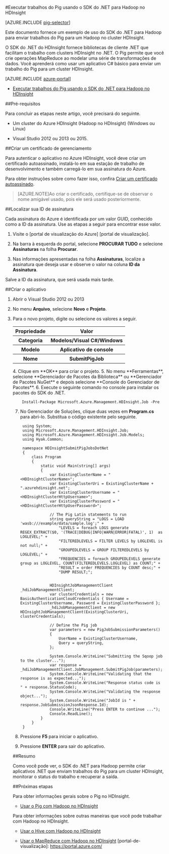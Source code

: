 <properties
   pageTitle="Usar o Pig do Hadoop com .NET no HDInsight | Microsoft Azure"
   description="Aprenda a usar o SDK do .NET do Hadoop para enviar trabalhos do Pig para Hadoop no HDInsight."
   services="hdinsight"
   documentationCenter=".net"
   authors="Blackmist"
   manager="paulettm"
   editor="cgronlun"
   tags="azure-portal"/>

<tags
   ms.service="hdinsight"
   ms.devlang="dotnet"
   ms.topic="article"
   ms.tgt_pltfrm="na"
   ms.workload="big-data"
   ms.date="10/02/2015"
   ms.author="larryfr"/>

#Executar trabalhos do Pig usando o SDK do .NET para Hadoop no HDInsight

[AZURE.INCLUDE [pig-selector](../../includes/hdinsight-selector-use-pig.md)]

Este documento fornece um exemplo de uso do SDK do .NET para Hadoop para enviar trabalhos do Pig para um Hadoop no cluster HDInsight.

O SDK do .NET do HDInsight fornece bibliotecas de cliente .NET que facilitam o trabalho com clusters HDInsight no .NET. O Pig permite que você crie operações MapReduce ao modelar uma série de transformações de dados. Você aprenderá como usar um aplicativo C# básico para enviar um trabalho do Pig para um cluster HDInsight.

[AZURE.INCLUDE [azure-portal](../../includes/hdinsight-azure-portal.md)]

* [Executar trabalhos do Pig usando o SDK do .NET para Hadoop no HDInsight](hdinsight-hadoop-use-pig-dotnet-sdk-v1.md)

##<a id="prereq"></a>Pré-requisitos

Para concluir as etapas neste artigo, você precisará do seguinte.

* Um cluster do Azure HDInsight (Hadoop no HDInsight) (Windows ou Linux)

* Visual Studio 2012 ou 2013 ou 2015.

##<a id="certificate"></a>Criar um certificado de gerenciamento

Para autenticar o aplicativo no Azure HDInsight, você deve criar um certificado autoassinado, instalá-lo em sua estação de trabalho de desenvolvimento e também carregá-lo em sua assinatura do Azure.

Para obter instruções sobre como fazer isso, confira [Criar um certificado autoassinado](http://go.microsoft.com/fwlink/?LinkId=511138).

> [AZURE.NOTE]Ao criar o certificado, certifique-se de observar o nome amigável usado, pois ele será usado posteriormente.

##<a id="subscriptionid"></a>Localizar sua ID de assinatura

Cada assinatura do Azure é identificada por um valor GUID, conhecido como a ID da assinatura. Use as etapas a seguir para encontrar esse valor.

1. Visite o [portal de visualização do Azure] [portal de visualização].

2. Na barra à esquerda do portal, selecione __PROCURAR TUDO__ e selecione __Assinaturas__ na folha __Procurar__.

3. Nas informações apresentadas na folha __Assinaturas__, localize a assinatura que deseja usar e observe o valor na coluna **ID da Assinatura**.

Salve a ID da assinatura, que será usada mais tarde.

##<a id="create"></a>Criar o aplicativo

1. Abrir o Visual Studio 2012 ou 2013
2. No menu **Arquivo**, selecione **Novo** e **Projeto**.
3. Para o novo projeto, digite ou selecione os valores a seguir.

	<table>
<tr>
<th>Propriedade</th>
<th>Valor</th>
</tr>
<tr>
<th>Categoria</th>
<th>Modelos/Visual C#/Windows</th>
</tr>
<tr>
<th>Modelo</th>
<th>Aplicativo de console</th>
</tr>
<tr>
<th>Nome</th>
<th>SubmitPigJob</th>
</tr>
</table>
4. Clique em **OK** para criar o projeto.
5. No menu **Ferramentas**, selecione **Gerenciador de Pacotes da Biblioteca** ou **Gerenciador de Pacotes NuGet** e depois selecione **Console do Gerenciador de Pacotes**.
6. Execute o seguinte comando no console para instalar os pacotes do SDK do .NET.

		Install-Package Microsoft.Azure.Management.HDInsight.Job -Pre

7. No Gerenciador de Soluções, clique duas vezes em **Program.cs** para abri-lo. Substitua o código existente pelo seguinte.

		using System;
		using Microsoft.Azure.Management.HDInsight.Job;
		using Microsoft.Azure.Management.HDInsight.Job.Models;
		using Hyak.Common;
		
		namespace HDInsightSubmitPigJobsDotNet
		{
		    class Program
		    {
		        static void Main(string[] args)
		        {
					var ExistingClusterName = "<HDInsightClusterName>";
					var ExistingClusterUri = ExistingClusterName + ".azurehdinsight.net";
					var ExistingClusterUsername = "<HDInsightClusterHttpUsername>";
					var ExistingClusterPassword = "<HDInsightClusterHttpUserPassword>";
		
		            // The Pig Latin statements to run
		            string queryString = "LOGS = LOAD 'wasb:///example/data/sample.log';" +
		                "LEVELS = foreach LOGS generate REGEX_EXTRACT($0, '(TRACE|DEBUG|INFO|WARN|ERROR|FATAL)', 1)  as LOGLEVEL;" +
		                "FILTEREDLEVELS = FILTER LEVELS by LOGLEVEL is not null;" +
		                "GROUPEDLEVELS = GROUP FILTEREDLEVELS by LOGLEVEL;" +
		                "FREQUENCIES = foreach GROUPEDLEVELS generate group as LOGLEVEL, COUNT(FILTEREDLEVELS.LOGLEVEL) as COUNT;" +
		                "RESULT = order FREQUENCIES by COUNT desc;" +
		                "DUMP RESULT;";
		
		
		            HDInsightJobManagementClient _hdiJobManagementClient;
		            var clusterCredentials = new BasicAuthenticationCloudCredentials { Username = ExistingClusterUsername, Password = ExistingClusterPassword };
		            _hdiJobManagementClient = new HDInsightJobManagementClient(ExistingClusterUri, clusterCredentials);
		
		            // Define the Pig job
		            var parameters = new PigJobSubmissionParameters()
		            {
		                UserName = ExistingClusterUsername,
		                Query = queryString,
		            };
		
		            System.Console.WriteLine("Submitting the Sqoop job to the cluster...");
		            var response = _hdiJobManagementClient.JobManagement.SubmitPigJob(parameters);
		            System.Console.WriteLine("Validating that the response is as expected...");
		            System.Console.WriteLine("Response status code is " + response.StatusCode);
		            System.Console.WriteLine("Validating the response object...");
		            System.Console.WriteLine("JobId is " + response.JobSubmissionJsonResponse.Id);
		            Console.WriteLine("Press ENTER to continue ...");
		            Console.ReadLine();
		        }
		    }
		}

7. Pressione **F5** para iniciar o aplicativo.
8. Pressione **ENTER** para sair do aplicativo.

##<a id="summary"></a>Resumo

Como você pode ver, o SDK do .NET para Hadoop permite criar aplicativos .NET que enviam trabalhos do Pig para um cluster HDInsight, monitorar o status do trabalho e recuperar a saída.

##<a id="nextsteps"></a>Próximas etapas

Para obter informações gerais sobre o Pig no HDInsight.

* [Usar o Pig com Hadoop no HDInsight](hdinsight-use-pig.md)

Para obter informações sobre outras maneiras que você pode trabalhar com Hadoop no HDInsight.

* [Usar o Hive com Hadoop no HDInsight](hdinsight-use-hive.md)

* [Usar o MapReduce com Hadoop no HDInsight](hdinsight-use-mapreduce.md) [portal-de-visualização]: https://portal.azure.com/

<!---HONumber=Oct15_HO2-->